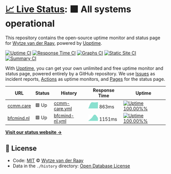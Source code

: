 # [📈 Live Status](https://wvdraay.github.io/upptime): <!--live status--> **🟩 All systems operational**

This repository contains the open-source uptime monitor and status page for [Wytze van der Raay](https://wvdraay.github.io/upptime), powered by [Upptime](https://github.com/upptime/upptime).

[![Uptime CI](https://github.com/koj-co/upptime/workflows/Uptime%20CI/badge.svg)](https://github.com/koj-co/upptime/actions?query=workflow%3A%22Uptime+CI%22)
[![Response Time CI](https://github.com/koj-co/upptime/workflows/Response%20Time%20CI/badge.svg)](https://github.com/koj-co/upptime/actions?query=workflow%3A%22Response+Time+CI%22)
[![Graphs CI](https://github.com/koj-co/upptime/workflows/Graphs%20CI/badge.svg)](https://github.com/koj-co/upptime/actions?query=workflow%3A%22Graphs+CI%22)
[![Static Site CI](https://github.com/koj-co/upptime/workflows/Static%20Site%20CI/badge.svg)](https://github.com/koj-co/upptime/actions?query=workflow%3A%22Static+Site+CI%22)
[![Summary CI](https://github.com/koj-co/upptime/workflows/Summary%20CI/badge.svg)](https://github.com/koj-co/upptime/actions?query=workflow%3A%22Summary+CI%22)

With [Upptime](https://upptime.js.org), you can get your own unlimited and free uptime monitor and status page, powered entirely by a GitHub repository. We use [Issues](https://github.com/wvdraay/upptime/issues) as incident reports, [Actions](https://github.com/wvdraay/upptime/actions) as uptime monitors, and [Pages](https://wvdraay.github.io/upptime) for the status page.

<!--start: status pages-->
<!-- This summary is generated by Upptime (https://github.com/upptime/upptime) -->
<!-- Do not edit this manually, your changes will be overwritten -->

| URL                              | Status | History                                                                                    | Response Time                                                                    | Uptime                                                                                                                                                                                                                |
| -------------------------------- | ------ | ------------------------------------------------------------------------------------------ | -------------------------------------------------------------------------------- | --------------------------------------------------------------------------------------------------------------------------------------------------------------------------------------------------------------------- |
| [ccmm.care](https://ccmm.care)   | 🟩 Up  | [ccmm-care.yml](https://github.com/wvdraay/upptime/commits/master/history/ccmm-care.yml)   | <img alt="Response time graph" src="./graphs/ccmm-care.png" height="20"> 863ms   | [![Uptime 100.00%%](https://img.shields.io/endpoint?url=https%3A%2F%2Fraw.githubusercontent.com%2Fwvdraay%2Fupptime%2Fmaster%2Fapi%2Fccmm-care%2Fuptime.json)](https://wvdraay.github.io/upptime/history/ccmm-care)   |
| [bfcmind.nl](https://bfcmind.nl) | 🟩 Up  | [bfcmind-nl.yml](https://github.com/wvdraay/upptime/commits/master/history/bfcmind-nl.yml) | <img alt="Response time graph" src="./graphs/bfcmind-nl.png" height="20"> 1151ms | [![Uptime 100.00%%](https://img.shields.io/endpoint?url=https%3A%2F%2Fraw.githubusercontent.com%2Fwvdraay%2Fupptime%2Fmaster%2Fapi%2Fbfcmind-nl%2Fuptime.json)](https://wvdraay.github.io/upptime/history/bfcmind-nl) |

<!--end: status pages-->

[**Visit our status website →**](https://wvdraay.github.io/upptime)

## 📄 License

- Code: [MIT](./LICENSE) © [Wytze van der Raay](https://github.com/wvdraay/upptime/)
- Data in the `./history` directory: [Open Database License](https://opendatacommons.org/licenses/odbl/1-0/)
